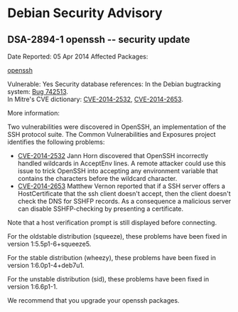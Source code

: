 
Debian Security Advisory
========================


DSA-2894-1 openssh -- security update
-------------------------------------



Date Reported:
05 Apr 2014
Affected Packages:

[openssh](https://packages.debian.org/src:openssh)

Vulnerable:
Yes
Security database references:
In the Debian bugtracking system: [Bug 742513](https://bugs.debian.org/cgi-bin/bugreport.cgi?bug=742513).  
In Mitre's CVE dictionary: [CVE-2014-2532](https://security-tracker.debian.org/tracker/CVE-2014-2532), [CVE-2014-2653](https://security-tracker.debian.org/tracker/CVE-2014-2653).  

More information:

Two vulnerabilities were discovered in OpenSSH, an implementation of the
SSH protocol suite. The Common Vulnerabilities and Exposures project
identifies the following problems:


* [CVE-2014-2532](https://security-tracker.debian.org/tracker/CVE-2014-2532)
Jann Horn discovered that OpenSSH incorrectly handled wildcards in
 AcceptEnv lines. A remote attacker could use this issue to trick
 OpenSSH into accepting any environment variable that contains the
 characters before the wildcard character.
* [CVE-2014-2653](https://security-tracker.debian.org/tracker/CVE-2014-2653)
Matthew Vernon reported that if a SSH server offers a
 HostCertificate that the ssh client doesn't accept, then the client
 doesn't check the DNS for SSHFP records. As a consequence a
 malicious server can disable SSHFP-checking by presenting a
 certificate.


Note that a host verification prompt is still displayed before
 connecting.


For the oldstable distribution (squeeze), these problems have been fixed in
version 1:5.5p1-6+squeeze5.


For the stable distribution (wheezy), these problems have been fixed in
version 1:6.0p1-4+deb7u1.


For the unstable distribution (sid), these problems have been fixed in
version 1:6.6p1-1.


We recommend that you upgrade your openssh packages.





